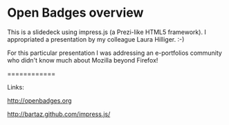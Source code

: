 Open Badges overview
============

This is a slidedeck using impress.js (a Prezi-like HTML5 framework). I appropriated a presentation by my colleague Laura Hilliger. :-)

For this particular presentation I was addressing an e-portfolios community who didn't know much about Mozilla beyond Firefox!

============

Links:

http://openbadges.org 

http://bartaz.github.com/impress.js/